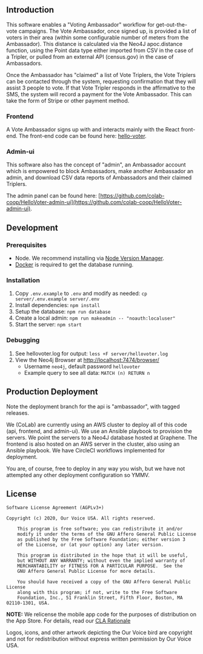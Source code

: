 ## Introduction

This software enables a "Voting Ambassador" workflow for get-out-the-vote campaigns. The Vote Ambassador, once signed up, is provided a list of voters in their area (within some configurable number of meters from the Ambassador). This distance is calculated via the Neo4J apoc.distance function, using the Point data type either imported from CSV in the case of a Tripler, or pulled from an external API (census.gov) in the case of Ambassadors.

Once the Ambassador has "claimed" a list of Vote Triplers, the Vote Triplers can be contacted through the system, requesting confirmation that they will assist 3 people to vote. If that Vote Tripler responds in the affirmative to the SMS, the system will record a payment for the Vote Ambassador. This can take the form of Stripe or other payment method.

### Frontend

A Vote Ambassador signs up with and interacts mainly with the React front-end. The front-end code can be found here: [hello-voter](https://github.com/colab-coop/hello-voter). 

### Admin-ui

This software also has the concept of "admin", an Ambassador account which is empowered to block Ambassadors, make another Ambassador an admin, and download CSV data reports of Ambassadors and their claimed Triplers.

The admin panel can be found here: [https://github.com/colab-coop/HelloVoter-admin-ui](https://github.com/colab-coop/HelloVoter-admin-ui).

## Development

### Prerequisites

- Node. We recommend installing via [Node Version Manager](https://github.com/nvm-sh/nvm#installing-and-updating).
- [Docker](https://docs.docker.com/desktop/) is required to get the database running.

### Installation

1. Copy `.env.example` to `.env` and modify as needed: `cp server/.env.example server/.env`
1. Install dependencies: `npm install`
1. Setup the database: `npm run database`
1. Create a local admin: `npm run makeadmin -- "noauth:localuser"`
1. Start the server: `npm start`

### Debugging

1. See hellovoter.log for output: `less +F server/hellovoter.log`
1. View the Neo4j Browser at <http://localhost:7474/browser/>
    - Username `neo4j`, default password `hellovoter`
    - Example query to see all data: `MATCH (n) RETURN n`

## Production Deployment

Note the deployment branch for the api is "ambassador", with tagged releases.

We (CoLab) are currently using an AWS cluster to deploy all of this code (api, frontend, and admin-ui). We use an Ansible playbook to provision the servers. We point the servers to a Neo4J database hosted at Graphene. The frontend is also hosted on an AWS server in the cluster, also using an Ansible playbook. We have CircleCI workflows implemented for deployment.

You are, of course, free to deploy in any way you wish, but we have not attempted any other deployment configuration so YMMV.

## License

	Software License Agreement (AGPLv3+)

	Copyright (c) 2020, Our Voice USA. All rights reserved.

        This program is free software; you can redistribute it and/or
        modify it under the terms of the GNU Affero General Public License
        as published by the Free Software Foundation; either version 3
        of the License, or (at your option) any later version.

        This program is distributed in the hope that it will be useful,
        but WITHOUT ANY WARRANTY; without even the implied warranty of
        MERCHANTABILITY or FITNESS FOR A PARTICULAR PURPOSE.  See the
        GNU Affero General Public License for more details.

        You should have received a copy of the GNU Affero General Public License
        along with this program; if not, write to the Free Software
        Foundation, Inc., 51 Franklin Street, Fifth Floor, Boston, MA 02110-1301, USA.

**NOTE:** We relicense the mobile app code for the purposes of distribution on the App Store. For details, read our [CLA Rationale](CLA-Rationale.md)

Logos, icons, and other artwork depicting the Our Voice bird are copyright and not for redistribution without express written permission by Our Voice USA.
